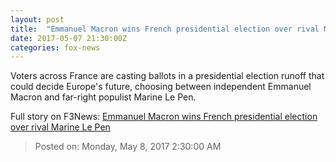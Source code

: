 ```yaml
---
layout: post
title:  "Emmanuel Macron wins French presidential election over rival Marine Le Pen"
date: 2017-05-07 21:30:00Z
categories: fox-news
---
```


Voters across France are casting ballots in a presidential election runoff that could decide Europe's future, choosing between independent Emmanuel Macron and far-right populist Marine Le Pen.


Full story on F3News: [Emmanuel Macron wins French presidential election over rival Marine Le Pen](http://www.f3nws.com/n/CjbRWG)

> Posted on: Monday, May 8, 2017 2:30:00 AM

